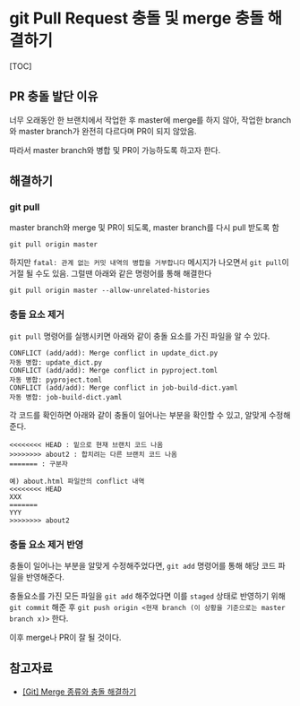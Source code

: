 # git Pull Request 충돌 및 merge 충돌 해결하기

[TOC]

## PR 충돌 발단 이유

너무 오래동안 한 브랜치에서 작업한 후 master에 merge를 하지 않아, 작업한 branch와 master branch가 완전히 다르다며 PR이 되지 않았음.

따라서 master branch와 병합 및 PR이 가능하도록 하고자 한다.

## 해결하기

### git pull

master branch와 merge 및 PR이 되도록, master branch를 다시 pull 받도록 함

```shell
git pull origin master
```

 하지만 `fatal: 관계 없는 커밋 내역의 병합을 거부합니다` 메시지가 나오면서 `git pull`이 거절 될 수도 있음. 그럴땐 아래와 같은 명령어를 통해 해결한다

```shell
git pull origin master --allow-unrelated-histories
```

### 충돌 요소 제거

`git pull` 명령어를 실행시키면 아래와 같이 충돌 요소를 가진 파일을 알 수 있다.

```
CONFLICT (add/add): Merge conflict in update_dict.py
자동 병합: update_dict.py
CONFLICT (add/add): Merge conflict in pyproject.toml
자동 병합: pyproject.toml
CONFLICT (add/add): Merge conflict in job-build-dict.yaml
자동 병합: job-build-dict.yaml
```

각 코드를 확인하면 아래와 같이 충돌이 일어나는 부분을 확인할 수 있고, 알맞게 수정해준다.

```
<<<<<<<< HEAD : 밑으로 현재 브랜치 코드 나옴
>>>>>>>> about2 : 합치려는 다른 브랜치 코드 나옴
======= : 구분자

예) about.html 파일안의 conflict 내역
<<<<<<<< HEAD
XXX
=======
YYY
>>>>>>>> about2
```

### 충돌 요소 제거 반영

충돌이 일어나는 부분을 알맞게 수정해주었다면, `git add` 명령어를 통해 해당 코드 파일을 반영해준다.

충돌요소를 가진 모든 파일을 `git add` 해주었다면 이를 `staged` 상태로 반영하기 위해 `git commit` 해준 후 `git push origin <현재 branch (이 상황을 기준으로는 master branch x)>` 한다.

이후 merge나 PR이 잘 될 것이다.



## 참고자료

- [\[Git\] Merge 종류와 충돌 해결하기](https://mobicon.tistory.com/106)